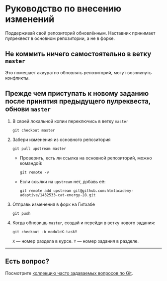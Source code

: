 # Руководство по внесению изменений

Поддерживай свой репозиторий обновлённым. Наставник принимает пулреквест в основном репозитории, а не в форке.

## Не коммить ничего самостоятельно в ветку `master`

Это помешает аккуратно обновлять репозиторий, могут возникнуть конфликты.

## Прежде чем приступать к новому заданию после принятия предыдущего пулреквеста, обнови `master`

1. В своей локальной копии переключись в ветку `master`

	```shell
	git checkout master
	```

2. Забери изменения из основного репозитория

	```shell
	git pull upstream master
	```

	- Проверить, есть ли ссылка на основной репозиторий, можно командой:

		```shell
		git remote -v
		```

	- Если ссылки на `upstream` нет, добавь её:

		```shell
		git remote add upstream git@github.com:htmlacademy-adaptive/1432533-cat-energy-28.git
		```

3. Отправь изменения в форк на Гитхабе

	```shell
	git push
	```

4. Когда обновишь `master`, создай и перейди в ветку нового задания:

	```shell
	git checkout -b moduleX-taskY
	```

	`X` — номер раздела в курсе.
	`Y` — номер задания в разделе.

---

## Есть вопрос?

Посмотрите [коллекцию часто задаваемых вопросов по Git](http://firstaidgit.ru).
